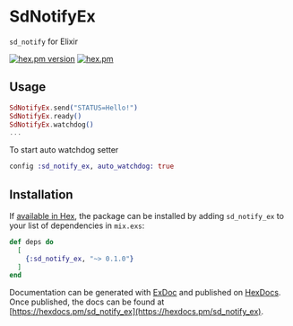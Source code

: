 # SdNotifyEx

`sd_notify` for Elixir

[![hex.pm version](https://img.shields.io/hexpm/v/sd_notify_ex.svg)](https://hex.pm/packages/sd_notify_ex)
[![hex.pm](https://img.shields.io/hexpm/l/sd_notify_ex.svg)](https://github.com/govm/sd_notify_ex/blob/master/LICENSE)

## Usage

```elixir
SdNotifyEx.send("STATUS=Hello!")
SdNotifyEx.ready()
SdNotifyEx.watchdog()
...
```

To start auto watchdog setter
```elixir
config :sd_notify_ex, auto_watchdog: true
```


## Installation

If [available in Hex](https://hex.pm/docs/publish), the package can be installed
by adding `sd_notify_ex` to your list of dependencies in `mix.exs`:

```elixir
def deps do
  [
    {:sd_notify_ex, "~> 0.1.0"}
  ]
end
```

Documentation can be generated with [ExDoc](https://github.com/elixir-lang/ex_doc)
and published on [HexDocs](https://hexdocs.pm). Once published, the docs can
be found at [https://hexdocs.pm/sd_notify_ex](https://hexdocs.pm/sd_notify_ex).

